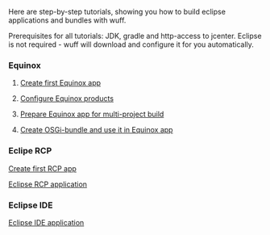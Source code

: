 Here are step-by-step tutorials, showing you how to build eclipse applications and bundles with wuff.

Prerequisites for all tutorials: JDK, gradle and http-access to jcenter. Eclipse is not required - wuff will download and configure it for you automatically.

### Equinox

1. [Create first Equinox app](Create-first-Equinox-app)

2. [Configure Equinox products](Configure-Equinox-products)

3. [Prepare Equinox app for multi-project build](Prepare-Equinox-app-for-multiproject-build)

4. [Create OSGi-bundle and use it in Equinox app](Create-OSGi-bundle-and-use-it-in-Equinox-app)

### Eclipe RCP

[Create first RCP app](Create-first-RCP-app)

[Eclipse RCP application](Eclipse-RCP-application)

### Eclipse IDE

[Eclipse IDE application](Eclipse-IDE-application)

